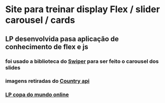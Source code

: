 <h1> Site para treinar display Flex / slider carousel / cards </h1>

<h2> LP desenvolvida pasa aplicação de conhecimento de flex e js </h2>
<h3> foi usado a biblioteca do <a href="https://swiperjs.com/">Swiper</a> para ser feito o carousel dos slides</h3>
<h3> imagens retiradas do <a href="https://countryflagsapi.com/">Country api</a>
<h3><a href="https://hobyn.github.io/copadomundo/">LP copa do mundo online</a> </h3>

